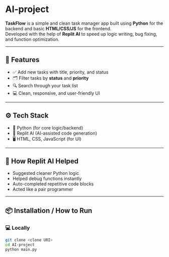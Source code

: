 # AI-project

**TaskFlow** is a simple and clean task manager app built using **Python** for the backend and basic **HTML/CSS/JS** for the frontend.  
Developed with the help of **Replit AI** to speed up logic writing, bug fixing, and function optimization.

---

## 🚀 Features

- ✅ Add new tasks with title, priority, and status
- 🗂️ Filter tasks by **status** and **priority**
- 🔍 Search through your task list
- 💻 Clean, responsive, and user-friendly UI

---

## ⚙️ Tech Stack

- 🐍 Python (for core logic/backend)
- 🧠 Replit AI (AI-assisted code generation)
- 🖥️ HTML, CSS, JavaScript (for UI)

---

## 🧠 How Replit AI Helped

- Suggested cleaner Python logic
- Helped debug functions instantly
- Auto-completed repetitive code blocks
- Acted like a pair programmer

---

## 📦 Installation / How to Run

### 💻 Locally
```bash
git clone <clone URI>
cd AI-project
python main.py
